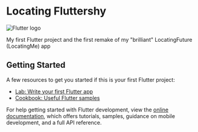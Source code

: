 # Locating Fluttershy

![Flutter logo](https://avatars.githubusercontent.com/u/14101776?s=200&v=4)

My first Flutter project and the first remake of my "brilliant" LocatingFuture (LocatingMe) app

## Getting Started

A few resources to get you started if this is your first Flutter project:

- [Lab: Write your first Flutter app](https://docs.flutter.dev/get-started/codelab)
- [Cookbook: Useful Flutter samples](https://docs.flutter.dev/cookbook)

For help getting started with Flutter development, view the
[online documentation](https://docs.flutter.dev/), which offers tutorials,
samples, guidance on mobile development, and a full API reference.
